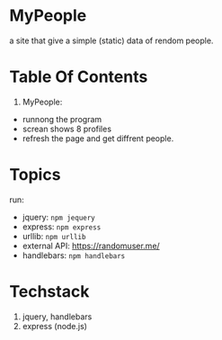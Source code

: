 # MyPeople
a site that give a simple (static) data of rendom people.
# Table Of Contents
1. MyPeople:
- runnong the program
- screan shows 8 profiles
- refresh the page and get diffrent people.

# Topics
run:
- jquery: `npm jequery`
- express: `npm express`
- urllib: `npm urllib`
- external API: https://randomuser.me/
- handlebars: `npm handlebars`

# Techstack
1. jquery, handlebars
2. express (node.js)
